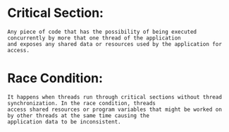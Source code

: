Critical Section:
=================
    Any piece of code that has the possibility of being executed concurrently by more that one thread of the application
    and exposes any shared data or resources used by the application for access.

Race Condition:
===============

    It happens when threads run through critical sections without thread synchronization. In the race condition, threads
    access shared resources or program variables that might be worked on by other threads at the same time causing the
    application data to be inconsistent.

